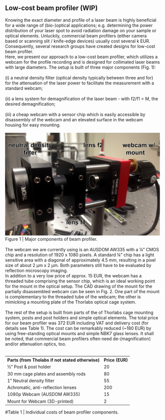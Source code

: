## Low-cost beam profiler (WIP)

Knowing the exact diameter and profile of a laser beam is highly beneficial for a wide range of (bio-)optical applications; e.g. determining the power distribution of your laser spot to avoid radiation damage on your sample or optical elements. Unluckily, commercial beam profilers (either camera based or scanning slit / knife-edge devices) usually cost several k EUR. Consequently, several research groups have created designs for low-cost beam profiler.
<br>
Here, we present our approach to a low-cost beam profiler, which utilizes a webcam for the profile recording and is designed for collimated laser beams with large diameters. The setup is built of three major components (Fig. 1):
<br><br>
(i) a neutral density filter (optical density typically between three and for) for the attenuation of the laser power to facilitate the measurement with a standard webcam;
<br><br>
(ii) a lens system for demagnification of the laser beam - with f2/f1 = M, the desired demagnification;
<br><br>
(iii) a cheap webcam with a sensor chip which is easily accessible by disassembly of the webcam and an elevated surface in the webcam housing for easy mounting.
<br><br>
<img src="https://raw.githubusercontent.com/rainerkaufmann/BeamProfiler/master/fig1_parts.jpg" width="512">
<br>
Figure 1 | Major components of beam profiler.
<br><br>
The webcam we are currently using is an AUSDOM AW335 with a ¼” CMOS chip and a resolution of 1920 x 1080 pixels. A standard ¼” chip has a light sensitive area with a diagonal of approximately 4.5 mm, resulting in a pixel size of about 2 µm x 2 µm. Both parameters still have to be evaluated by reflection microscopy imaging.
<br>
In addition to a very low price of approx. 15 EUR, the webcam has a threaded tube comprising the sensor chip, which is an ideal working point for the mount in the optical setup. The CAD drawing of the mount for the partially disassembled webcam can be seen in Fig. 2. One part of the mount is complementary to the threaded tube of the webcam; the other is mimicking a mounting plate of the Thorlabs optical cage system.
<br><br>
The rest of the setup is built from parts of the of Thorlabs cage mounting system, posts and post holders and simple optical elements. The total price for our beam profiler was 372 EUR including VAT and delivery cost (for details see Table 1). The cost can be remarkably reduced (~180 EUR) by using free-standing optical mounts and simple NBK7 glass lenses. It shall be noted, that commercial beam profilers often need de-(magnification) and/or attenuation optics, too.
<br><br>
<table>
  <tr>
    <th>Parts (from Tholabs if not stated otherwise)</th>
    <th>Price (EUR)</th>
  </tr>
  <tr>
    <td>½” Post & post holder</td>
    <td>20</td>
  </tr>
  <tr>
    <td>30 mm cage plates and assembly rods</td>
    <td>80</td>
  </tr>
  <tr>
    <td>1” Neutral density filter</td>
    <td>55</td>
  </tr>
  <tr>
    <td>Achromatic, anti-reflection lenses</td>
    <td>200</td>
  </tr>
  <tr>
    <td>1080p Webcam (AUSDOM AW335)</td>
    <td>15</td>
  </tr>
  <tr>
    <td>Mount for Webcam (3D-printed)</td>
    <td>2</td>
<table>
#Table 1 | Individual costs of beam profiler components.
